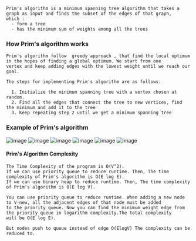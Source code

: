 ```
Prim's algorithm is a minimum spanning tree algorithm that takes a graph as input and finds the subset of the edges of that graph,
which :
  - form a tree
  - has the minimum sum of weights among all the trees
```

### How Prim's algorithm works
```
Prim's algorithm follow  greedy approach , that find the local optimum in the hopes of finding a global optimum. We start from one 
vertex and keep adding edges with the lowest weight until we reach our goal.

The steps for implementing Prim's algorithm are as follows:

  1. Initialize the minimum spanning tree with a vertex chosen at random.
  2. Find all the edges that connect the tree to new vertices, find the minimum and add it to the tree
  3. Keep repeating step 2 until we get a minimum spanning tree
```

### Example of Prim's algorithm

![image](https://user-images.githubusercontent.com/59710234/184238057-a9b53aa3-cc98-4453-b4ea-dc7e3a4ba161.png)
![image](https://user-images.githubusercontent.com/59710234/184238110-c7d6b420-693e-4148-9903-7748b81c39fa.png)
![image](https://user-images.githubusercontent.com/59710234/184238219-d475436a-8c9c-4ce7-932e-501c3ddda43a.png)
![image](https://user-images.githubusercontent.com/59710234/184238339-9a76fa46-86d1-4644-b8ed-c3a96c9ebdd2.png)
![image](https://user-images.githubusercontent.com/59710234/184238449-199d5ef6-938f-4040-ae38-402b2c401e45.png)
![image](https://user-images.githubusercontent.com/59710234/184238554-d2b0d8ca-7246-4340-8667-a10ba27784bf.png)

#### Prim's Algorithm Complexity
```
The Time Complexity of the program is O(V^2). 
If we can use priority queue to reduce runtime. Then, The time complexity of Prim's algorithm is O(E log E).
If we can use binary heap to reduce runtime. Then, The time complexity of Prim's algorithm is O(E log V).

You can use priority queue to reduce runtime. When adding a new node to V-new, all the adjacent edges of that node must be added 
to the priority queue. Now you can find the minimum weight edge from the priority queue in logarithm complexity.The total complexity 
will be O(E log E).

But nodes push to queue instead of edge O(ElogV) The complexity can be reduced to.
```
